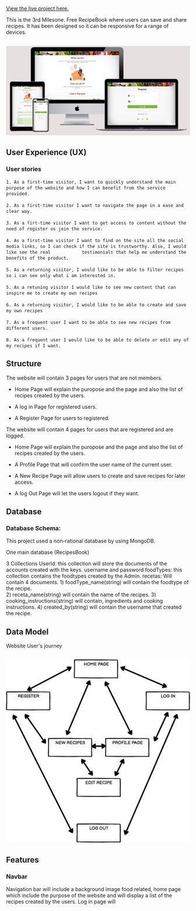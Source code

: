 

[View the live project here.](http://tastemyfood.herokuapp.com/get_recetas)

This is the 3rd Milesone.
Free RecipeBook where users can save and share recipes. It has been designed so it can be responsive for a range of devices.

<h2 align="center"><img src="https://github.com/andna5980/myfood/blob/main/assets/images/Tastemyfood-mockup.png"></h2>


## User Experience (UX)

### User stories

    1. As a first-time visitor, I want to quickly understand the main purpose of the website and how I can benefit from the service provided.

    2. As a first-time visitor I want to navigate the page in a ease and clear way.
    
    3. As a firt-time visitor I want to get access to content without the need of register os join the service. 

    4. As a first-time visitor I want to find on the site all the social media links, so I can check if the site is trustworthy. Also, I would like see the real            testimonials that help me understand the benefits of the product.

    5. As a returning visitor, I would like to be able to filter recipes so i can see only what i am interested in.
    
    5. As a retuning visitor I would like to see new content that can inspire me to create my own recipes 
    
    6. As a returning visitor, I would like to be able to create and save my own recipes 
    
    7. As a frequent user I want to be able to see new recipes from different users.
    
    8. As a frequent user I would like to be able to delete or edit any of my recipes if I want.  
    
    
## Structure

The website will contain 3 pages for users that are not members.

- Home Page will explain the puropose and the page and also the list of recipes created by the users.

- A log in Page for registered users.

- A Register Page for users to registered.

The website will contain 4 pages for users that are registered and are logged.

- Home Page will explain the puropose and the page and also the list of recipes created by the users.

- A Profile Page that will confirm the user name of the current user.

- A New Recipe Page will allow users to create and save recipes for later access.

- A log Out Page will let the users logout if they want.


## Database

### Database Schema:

This project used a non-rational database by using MongoDB. 

One main database (RecipesBook)


3 Collections
    UserId: this collection will store the documents of the accounts created with the keys. username and password 
    foodTypes: this collection contains the foodtypes created by the Admin. 
    recetas: Will contain 4 documents. 
        1) foodType_name(string) will contain the foodtype of the recipe.  
        2) receta_name(string) will contain the name of the recipes.
        3) cooking_instructions(string) will contain, ingredients and cooking instructions.
        4) created_by(string) will contain the username that created the recipe.

## Data Model

Website User's journey
<h2 align="center"><img src="https://github.com/andna5980/myfood/blob/main/assets/wireframes/data-model.png"></h2>

## Features

### Navbar

Navigation bar will include a background image food related, home page which include the purpose of the website and will display a list of the recipes created by the users. Log in page will   

         








